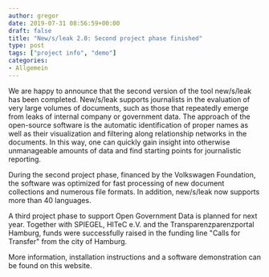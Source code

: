 ```yaml
---
author: gregor
date: 2019-07-31 08:56:59+00:00
draft: false
title: "New/s/leak 2.0: Second project phase finished"
type: post
tags: ["project info", "demo"]
categories:
- Allgemein
---
```


We are happy to announce that the second version of the tool new/s/leak has been completed. New/s/leak supports journalists in the evaluation of very large volumes of documents, such as those that repeatedly emerge from leaks of internal company or government data. The approach of the open-source software is the automatic identification of proper names as well as their visualization and filtering along relationship networks in the documents. In this way, one can quickly gain insight into otherwise unmanageable amounts of data and find starting points for journalistic reporting. 

During the second project phase, financed by the Volkswagen Foundation, the software was optimized for fast processing of new document collections and numerous file formats. In addition, new/s/leak now supports more than 40 languages. 

A third project phase to support Open Government Data is planned for next year. Together with SPIEGEL, HITeC e.V. and the Transparenzparenzportal Hamburg, funds were successfully raised in the funding line "Calls for Transfer" from the city of Hamburg.

More information, installation instructions and a software demonstration can be found on this website.